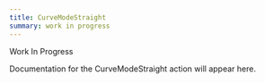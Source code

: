 ```yaml
---
title: CurveModeStraight
summary: work in progress
---
```


Work In Progress

Documentation for the CurveModeStraight action will appear here.
